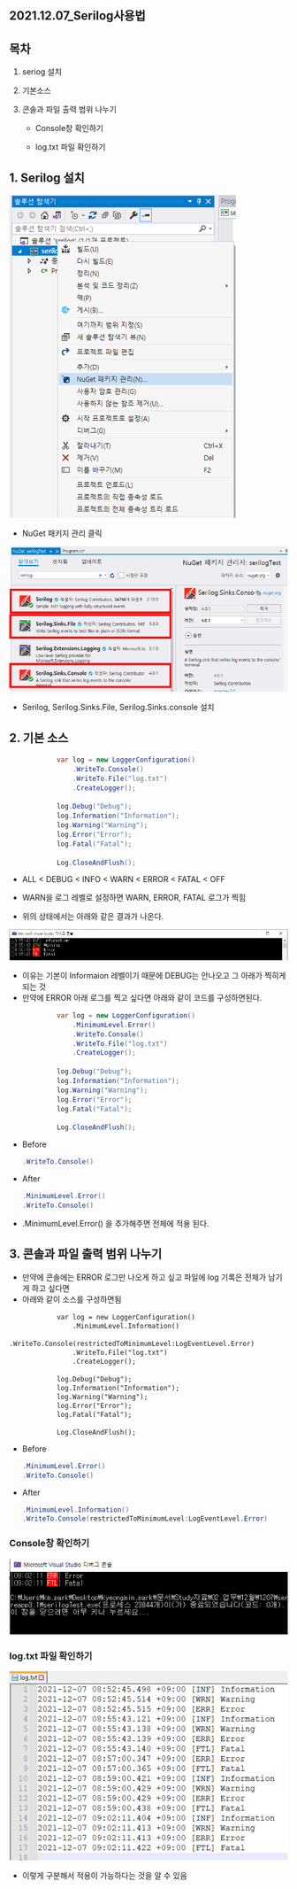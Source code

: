 ## 2021.12.07_Serilog사용법

## 목차

1. seriog 설치

2. 기본소스

3. 콘솔과 파일 출력 범위 나누기

   - Console창 확인하기

   - log.txt 파일 확인하기

## 1. Serilog 설치

![image-20211207084031319](2021.12.07_Serilog사용법.assets/image-20211207084031319.png)

- NuGet 패키지 관리 클릭

![image-20211207085040015](2021.12.07_Serilog사용법.assets/image-20211207085040015.png)

- Serilog, Serilog.Sinks.File, Serilog.Sinks.console 설치

## 2. 기본 소스

```C#
            var log = new LoggerConfiguration()
                .WriteTo.Console()
                .WriteTo.File("log.txt")
                .CreateLogger();
            
            log.Debug("Debug");
            log.Information("Information");
            log.Warning("Warning");
            log.Error("Error");
            log.Fatal("Fatal");

            Log.CloseAndFlush();
```

- ALL < DEBUG < INFO < WARN < ERROR < FATAL < OFF

- WARN을 로그 레벨로 설정하면 WARN, ERROR, FATAL 로그가 찍힘

- 위의 상태에서는 아래와 같은 결과가 나온다.

![image-20211207085551497](2021.12.07_Serilog사용법.assets/image-20211207085551497.png)

- 이유는 기본이 Informaion 레벨이기 때문에 DEBUG는 안나오고 그 아래가 찍히게 되는 것
- 만약에 ERROR 아래 로그를 찍고 싶다면 아래와 같이 코드를 구성하면된다.

```  C#
            var log = new LoggerConfiguration()
                .MinimumLevel.Error()
                .WriteTo.Console()
                .WriteTo.File("log.txt")
                .CreateLogger();
            
            log.Debug("Debug");
            log.Information("Information");
            log.Warning("Warning");
            log.Error("Error");
            log.Fatal("Fatal");

            Log.CloseAndFlush();
```

- Before

  ```c#
  .WriteTo.Console()
  ```

- After

  ```c#
  .MinimumLevel.Error()
  .WriteTo.Console()
  ```

- .MinimumLevel.Error() 을 추가해주면 전체에 적용 된다. 

## 3. 콘솔과 파일 출력 범위 나누기

- 만약에 콘솔에는 ERROR 로그만 나오게 하고 싶고 파일에 log 기록은 전체가 남기게 하고 싶다면 
- 아래와 같이 소스를 구성하면됨

```
            var log = new LoggerConfiguration()
                .MinimumLevel.Information()
                .WriteTo.Console(restrictedToMinimumLevel:LogEventLevel.Error)
                .WriteTo.File("log.txt")
                .CreateLogger();
            
            log.Debug("Debug");
            log.Information("Information");
            log.Warning("Warning");
            log.Error("Error");
            log.Fatal("Fatal");

            Log.CloseAndFlush();
```

- Before

  ```c#
  .MinimumLevel.Error()
  .WriteTo.Console()

- After

  ```c#
  .MinimumLevel.Information()
  .WriteTo.Console(restrictedToMinimumLevel:LogEventLevel.Error)
  ```

###  Console창 확인하기

![image-20211207090219574](2021.12.07_Serilog사용법.assets/image-20211207090219574.png)

### log.txt 파일 확인하기

![image-20211207090253842](2021.12.07_Serilog사용법.assets/image-20211207090253842.png)

- 이렇게 구분해서 적용이 가능하다는 것을 알 수 있음